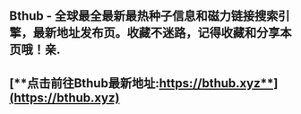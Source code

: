 ## **Bthub - 全球最全最新最热种子信息和磁力链接搜索引擎，最新地址发布页。收藏不迷路，记得收藏和分享本页哦！亲.**
## [**点击前往Bthub最新地址:https://bthub.xyz**](https://bthub.xyz)
